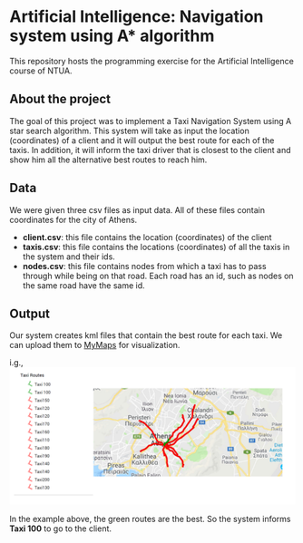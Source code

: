 # Artificial Intelligence: Navigation system using A* algorithm
This repository hosts the programming exercise for the Artificial Intelligence course of NTUA.

## About the project
The goal of this project was to implement a Taxi Navigation System using A star search algorithm. This system will take as input the location (coordinates) of a client and it will output the best route for each of the taxis. In addition, it will inform the taxi driver that is closest to the client and show him all the alternative best routes to reach him. 

## Data
We were given three csv files as input data. All of these files contain coordinates for the city of Athens. 
- **client.csv**: this file contains the location (coordinates) of the client
- **taxis.csv**: this file contains the locations (coordinates) of all the taxis in the system and their ids.
- **nodes.csv**: this file contains nodes from which a taxi has to pass through while being on that road. Each road has an id, such as nodes on the same road have the same id.

## Output
Our system creates kml files that contain the best route for each taxi. We can upload them to [MyMaps](https://www.google.com/maps/d/u/0/) for visualization. 

i.g.,
![kml visualization](output/kml-output.png)

In the example above, the green routes are the best. So the system informs **Taxi 100** to go to the client.
